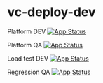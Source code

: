 # vc-deploy-dev

Platform DEV [![App Status](https://argo.govirto.com/api/badge?name=vcplatform-dev&revision=true)](https://argo.govirto.com/applications/vcplatform-dev)

Platform QA [![App Status](https://argo.govirto.com/api/badge?name=vcplatform-qa&revision=true)](https://argo.govirto.com/applications/vcplatform-qa)

Load test DEV [![App Status](https://argo.govirto.com/api/badge?name=loadtest-dev&revision=true)](https://argo.govirto.com/applications/loadtest-dev)

Regression QA [![App Status](https://argo.govirto.com/api/badge?name=regression-tmp-app-qa&revision=true)](https://argo.govirto.com/applications/regression-tmp-app-qa)
